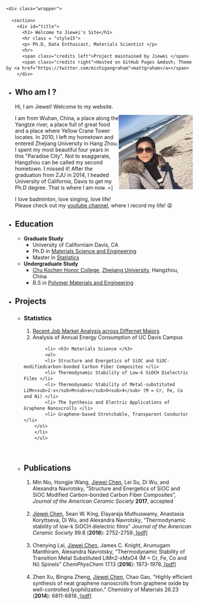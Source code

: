 <html>
  <head>
    <meta charset="utf-8">
    <meta http-equiv="X-UA-Compatible" content="chrome=1">
    <title> Meet Jiewei Chen </title>
    <link rel="stylesheet" href="{{ '/assets/css/style.css?v=' | append: site.github.build_revision | relative_url }}">
    <script src="https://ajax.googleapis.com/ajax/libs/jquery/1.7.1/jquery.min.js"></script>
    <script src="{{ '/assets/js/respond.js' | relative_url }}"></script>
    <!--[if lt IE 9]>
      <script src="//html5shiv.googlecode.com/svn/trunk/html5.js"></script>
    <![endif]-->
    <!--[if lt IE 8]>
    <link rel="stylesheet" href="{{ '/assets/css/ie.css' | relative_url }}">
    <![endif]-->
    <meta name="viewport" content="width=device-width, initial-scale=1, user-scalable=no">

  </head>
  <body>

    <div class="wrapper">

      <section>
        <div id="title">
          <h1> Welcome to Jiewei's Site</h1>
          <hr class = "style15">
          <p> Ph.D, Data Enthusiast, Materials Scientist </p>
          <hr>
          <span class="credits left">Project maintained by Jiewei </span>
          <span class="credits right">Hosted on GitHub Pages &mdash; Theme by <a href="https://twitter.com/michigangraham">mattgraham</a></span>
        </div>
	
<ul>
  <li> <h2> Who am I ? </h2>
  <p>
  Hi, I am Jiewei! Welcome to my website.</p>
  <div>
  	<img class='img-circle' src="IMG_4278.JPG" width="200" height="200" align="right">
  </div>
  <p> 
  I am from Wuhan, China, a place along the Yangtze river, a place full of great food and a place where Yellow Crane Tower locates. In 2010, I left my hometown and entered Zhejiang University in Hang Zhou. I spent my most beautiful four years in this "Paradise City". Not to exaggerate, Hangzhou can be called my second hometown. I missed it! After the graduation from ZJU in 2014, I headed University of California, Davis to get my Ph.D degree. That is where I am now. =] 
  </p>
  <p> I love badminton, love singing, love life! 
  <br> Please check out my <a href="https://www.youtube.com/channel/UCpHNNykAjvIkK7frlnXvnVQ">youtube channel</a>, where I record my life!  😝 </p>

  

  <li> <h2> Education </h2>  
       <ul> 
            <li> <b> Graduate Study</b> 
                  <ul> 
                  <li> University of Californiam Davis, CA </li>
                  <li> Ph.D in <a href="https://mse.engineering.ucdavis.edu/">Materials Science and Engineering </a></li>  
                  <li> Master in <a href="http://www.stat.ucdavis.edu/"> Statistics </a></li>
                  </ul>
            </li> 
            <li> <b> Undergraduate Study </b> 
                  <ul>
                  <li> <a href="http://ckc.zju.edu.cn/english/">Chu Kochen Honor College</a>, <a href="http://www.zju.edu.cn/english/">Zhejiang University</a>, Hangzhou, China </li>
                  <li>B.S in <a href="http://polymer.zju.edu.cn/english/">Polymer Materials and Engineering</a> </li>
                  </ul>
            </li>
       </ul>
   </li> 





  <li> <h2> Projects </h2>
       <ul> 
       	    <li> <h3> Statistics </h3>
	    	<ol>
		    <li> <a href ="JobMarket/jobmarket.html" >Recent Job Market Analysis across Differnet Majors</a> </li>
		    <li> Analysis of Annual Energy Consumption of UC Davis Campus </li>
		</ol>
	    </li>
	    
            <li> <h3> Materials Science </h3>
	    	<ol>
			<li> Structure and Energetics of SiOC and SiOC-modifiedcarbon-bonded Carbon Fiber Composites </li>
			<li> Thermodynamic Stability of Low-k SiOCH Dielectric Films </li>
			<li> Thermodynamic Stability of Metal-substituted LiMn<sub>2-x</sub>M<sub>x</sub>O<sub>4</sub> (M = Cr, Fe, Co and Ni) </li>
			<li> The Synthesis and Electric Applications of Graphene Nanoscrolls </li>
			<li> Graphene-based Stretchable, Transparent Conductor </li>		
		</ol>
	    </li>
        </ul>
  </li> 
  
  
    <li> <h2> Publications </h2>
       <ol> 
       <li>Min Niu, Hongjie Wang, <u>Jiewei Chen</u>, Lei Su, Di Wu, and Alexandra Navrotsky, “Structure and Energetics of SiOC and SiOC Modified Carbon-bonded Carbon Fiber Composites”, <i>Journal of the American Ceramic Society</i> <b>2017</b>, accepted </li>
       <br>
       <li> <u>Jiewei Chen</u>, Sean W. King, Elayaraja Muthuswamy, Anastasia Koryttseva, Di Wu, and Alexandra Navrotsky, “Thermodynamic stability of low-k SiOCH dielectric films” <i>Journal of the American Ceramic Society</i> 99.8 (<b>2016</b>): 2752-2759.<a href = "http://onlinelibrary.wiley.com/store/10.1111/jace.14268/asset/jace14268.pdf?v=1&t=iriu91lb&s=daf1c6a139a0ef09011ca23438b741a658efc589"> [pdf] </a> </li>
       <br>
       <li> Chenying Lai, <u>Jiewei Chen</u>, James C. Knight, Arumugam Manthiram, Alexandra Navrotsky,  “Thermodynamic Stability of Transition Metal Substituted LiMn2-xMxO4 (M = Cr, Fe, Co and Ni) Spinels” <i>ChemPhysChem</i> 17.13 (<b>2016</b>): 1973-1978.<a href = "http://onlinelibrary.wiley.com/doi/10.1002/cphc.201600120/abstract"> [pdf] </a> </li>
       <br>
	<li> Zhen Xu, Bingna Zheng, <u>Jiewei Chen</u>, Chao Gao, "Highly efficient synthesis of neat graphene nanoscrolls from graphene oxide by well-controlled lyophilization." Chemistry of Materials 26.23 (<b>2014</b>): 6811-6818.<a href = "http://pubs.acs.org/doi/abs/10.1021/cm503418h"> [pdf] </a> </li>
        </ol>
  </li> 
  




